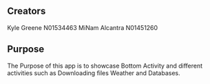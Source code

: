 ## Creators
Kyle Greene N01534463  MiNam Alcantra N01451260

## Purpose

The Purpose of this app is to showcase Bottom Activity and different activities such as Downloading files Weather and Databases.
